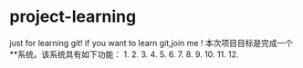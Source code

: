 # project-learning
just for learning git!
if you want to learn git,join me !
本次项目目标是完成一个**系统。该系统具有如下功能：
1.
2.
3.
4.
5.
6.
7.
8.
9.
10.
11.
12.
